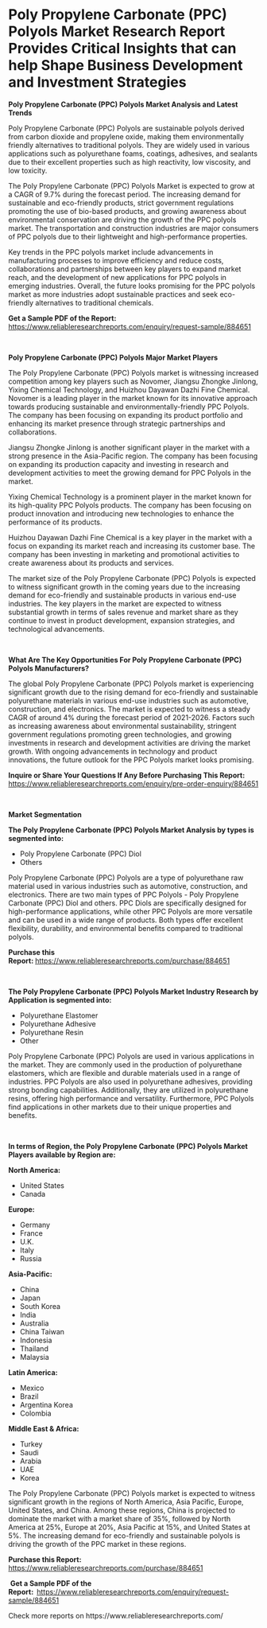 <p><h1>Poly Propylene Carbonate (PPC) Polyols Market Research Report Provides Critical Insights that can help Shape Business Development and Investment Strategies</h1></p><p><strong>Poly Propylene Carbonate (PPC) Polyols Market Analysis and Latest Trends</strong></p>
<p><p>Poly Propylene Carbonate (PPC) Polyols are sustainable polyols derived from carbon dioxide and propylene oxide, making them environmentally friendly alternatives to traditional polyols. They are widely used in various applications such as polyurethane foams, coatings, adhesives, and sealants due to their excellent properties such as high reactivity, low viscosity, and low toxicity.</p><p>The Poly Propylene Carbonate (PPC) Polyols Market is expected to grow at a CAGR of 9.7% during the forecast period. The increasing demand for sustainable and eco-friendly products, strict government regulations promoting the use of bio-based products, and growing awareness about environmental conservation are driving the growth of the PPC polyols market. The transportation and construction industries are major consumers of PPC polyols due to their lightweight and high-performance properties.</p><p>Key trends in the PPC polyols market include advancements in manufacturing processes to improve efficiency and reduce costs, collaborations and partnerships between key players to expand market reach, and the development of new applications for PPC polyols in emerging industries. Overall, the future looks promising for the PPC polyols market as more industries adopt sustainable practices and seek eco-friendly alternatives to traditional chemicals.</p></p>
<p><strong>Get a Sample PDF of the Report:&nbsp;</strong> <a href="https://www.reliableresearchreports.com/enquiry/request-sample/884651">https://www.reliableresearchreports.com/enquiry/request-sample/884651</a></p>
<p>&nbsp;</p>
<p><strong>Poly Propylene Carbonate (PPC) Polyols Major Market Players</strong></p>
<p><p>The Poly Propylene Carbonate (PPC) Polyols market is witnessing increased competition among key players such as Novomer, Jiangsu Zhongke Jinlong, Yixing Chemical Technology, and Huizhou Dayawan Dazhi Fine Chemical. Novomer is a leading player in the market known for its innovative approach towards producing sustainable and environmentally-friendly PPC Polyols. The company has been focusing on expanding its product portfolio and enhancing its market presence through strategic partnerships and collaborations.</p><p>Jiangsu Zhongke Jinlong is another significant player in the market with a strong presence in the Asia-Pacific region. The company has been focusing on expanding its production capacity and investing in research and development activities to meet the growing demand for PPC Polyols in the market.</p><p>Yixing Chemical Technology is a prominent player in the market known for its high-quality PPC Polyols products. The company has been focusing on product innovation and introducing new technologies to enhance the performance of its products.</p><p>Huizhou Dayawan Dazhi Fine Chemical is a key player in the market with a focus on expanding its market reach and increasing its customer base. The company has been investing in marketing and promotional activities to create awareness about its products and services.</p><p>The market size of the Poly Propylene Carbonate (PPC) Polyols is expected to witness significant growth in the coming years due to the increasing demand for eco-friendly and sustainable products in various end-use industries. The key players in the market are expected to witness substantial growth in terms of sales revenue and market share as they continue to invest in product development, expansion strategies, and technological advancements.</p></p>
<p>&nbsp;</p>
<p><strong>What Are The Key Opportunities For Poly Propylene Carbonate (PPC) Polyols Manufacturers?</strong></p>
<p><p>The global Poly Propylene Carbonate (PPC) Polyols market is experiencing significant growth due to the rising demand for eco-friendly and sustainable polyurethane materials in various end-use industries such as automotive, construction, and electronics. The market is expected to witness a steady CAGR of around 4% during the forecast period of 2021-2026. Factors such as increasing awareness about environmental sustainability, stringent government regulations promoting green technologies, and growing investments in research and development activities are driving the market growth. With ongoing advancements in technology and product innovations, the future outlook for the PPC Polyols market looks promising.</p></p>
<p><strong>Inquire or Share Your Questions If Any Before Purchasing This Report:</strong> <a href="https://www.reliableresearchreports.com/enquiry/pre-order-enquiry/884651">https://www.reliableresearchreports.com/enquiry/pre-order-enquiry/884651</a></p>
<p>&nbsp;</p>
<p><strong>Market Segmentation</strong></p>
<p><strong>The Poly Propylene Carbonate (PPC) Polyols Market Analysis by types is segmented into:</strong></p>
<p><ul><li>Poly Propylene Carbonate (PPC) Diol</li><li>Others</li></ul></p>
<p><p>Poly Propylene Carbonate (PPC) Polyols are a type of polyurethane raw material used in various industries such as automotive, construction, and electronics. There are two main types of PPC Polyols - Poly Propylene Carbonate (PPC) Diol and others. PPC Diols are specifically designed for high-performance applications, while other PPC Polyols are more versatile and can be used in a wide range of products. Both types offer excellent flexibility, durability, and environmental benefits compared to traditional polyols.</p></p>
<p><strong>Purchase this Report:&nbsp;</strong><a href="https://www.reliableresearchreports.com/purchase/884651">https://www.reliableresearchreports.com/purchase/884651</a></p>
<p>&nbsp;</p>
<p><strong>The Poly Propylene Carbonate (PPC) Polyols Market Industry Research by Application is segmented into:</strong></p>
<p><ul><li>Polyurethane Elastomer</li><li>Polyurethane Adhesive</li><li>Polyurethane Resin</li><li>Other</li></ul></p>
<p><p>Poly Propylene Carbonate (PPC) Polyols are used in various applications in the market. They are commonly used in the production of polyurethane elastomers, which are flexible and durable materials used in a range of industries. PPC Polyols are also used in polyurethane adhesives, providing strong bonding capabilities. Additionally, they are utilized in polyurethane resins, offering high performance and versatility. Furthermore, PPC Polyols find applications in other markets due to their unique properties and benefits.</p></p>
<p>&nbsp;</p>
<p><strong>In terms of Region, the Poly Propylene Carbonate (PPC) Polyols Market Players available by Region are:</strong></p>
<p>
    <p> <strong> North America: </strong>
        <ul>
            <li>United States</li>
            <li>Canada</li>
        </ul>
        </p> 
    <p> <strong> Europe: </strong>
        <ul>
            <li>Germany</li>
            <li>France</li>
            <li>U.K.</li>
            <li>Italy</li>
            <li>Russia</li>
        </ul>
        </p> 
    <p> <strong> Asia-Pacific: </strong>
        <ul>
            <li>China</li>
            <li>Japan</li>
            <li>South Korea</li>
            <li>India</li>
            <li>Australia</li>
            <li>China Taiwan</li>
            <li>Indonesia</li>
            <li>Thailand</li>
            <li>Malaysia</li>
        </ul>
        </p> 
    <p> <strong> Latin America: </strong>
        <ul>
            <li>Mexico</li>
            <li>Brazil</li>
            <li>Argentina Korea</li>
            <li>Colombia</li>
        </ul>
        </p> 
    <p> <strong> Middle East & Africa: </strong>
        <ul>
            <li>Turkey</li>
            <li>Saudi</li>
            <li>Arabia</li>
            <li>UAE</li>
            <li>Korea</li>
        </ul>
    </p>
    </p>
<p><p>The Poly Propylene Carbonate (PPC) Polyols market is expected to witness significant growth in the regions of North America, Asia Pacific, Europe, United States, and China. Among these regions, China is projected to dominate the market with a market share of 35%, followed by North America at 25%, Europe at 20%, Asia Pacific at 15%, and United States at 5%. The increasing demand for eco-friendly and sustainable polyols is driving the growth of the PPC market in these regions.</p></p>
<p><strong>Purchase this Report: </strong><a href="https://www.reliableresearchreports.com/purchase/884651">https://www.reliableresearchreports.com/purchase/884651</a></p>
<p>&nbsp;<strong>Get a Sample PDF of the Report:&nbsp;&nbsp;</strong><a href="https://www.reliableresearchreports.com/enquiry/request-sample/884651">https://www.reliableresearchreports.com/enquiry/request-sample/884651</a></p>
<p><strong></strong></p>
<p>Check more reports on https://www.reliableresearchreports.com/</p>